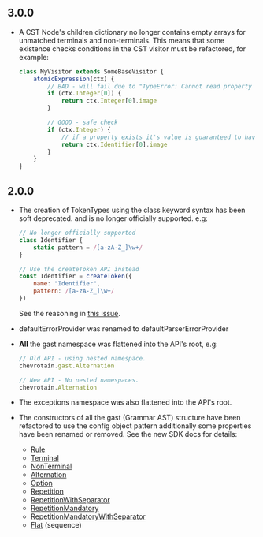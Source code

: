 ## 3.0.0

-   A CST Node's children dictionary no longer contains empty arrays
    for unmatched terminals and non-terminals. This means that some existence checks
    conditions in the CST visitor must be refactored, for example:

    ```javascript
    class MyVisitor extends SomeBaseVisitor {
        atomicExpression(ctx) {
            // BAD - will fail due to "TypeError: Cannot read property '0' of undefined"
            if (ctx.Integer[0]) {
                return ctx.Integer[0].image
            }

            // GOOD - safe check
            if (ctx.Integer) {
                // if a property exists it's value is guaranteed to have at least one element.
                return ctx.Identifier[0].image
            }
        }
    }
    ```

## 2.0.0

-   The creation of TokenTypes using the class keyword syntax has been soft deprecated.
    and is no longer officially supported.
    e.g:

    ```javascript
    // No longer officially supported
    class Identifier {
        static pattern = /[a-zA-Z_]\w+/
    }

    // Use the createToken API instead
    const Identifier = createToken({
        name: "Identifier",
        pattern: /[a-zA-Z_]\w+/
    })
    ```

    See the reasoning in [this issue](https://github.com/SAP/chevrotain/issues/653).

*   defaultErrorProvider was renamed to defaultParserErrorProvider

*   **All** the gast namespace was flattened into the API's root, e.g:

    ```javascript
    // Old API - using nested namespace.
    chevrotain.gast.Alternation

    // New API - No nested namespaces.
    chevrotain.Alternation
    ```

*   The exceptions namespace was also flattened into the API's root.

*   The constructors of all the gast (Grammar AST) structure have been
    refactored to use the config object pattern additionally some properties have been renamed or removed.
    See the new SDK docs for details:
    -   [Rule](https://sap.github.io/chevrotain/documentation/2_0_0/classes/rule.html)
    -   [Terminal](https://sap.github.io/chevrotain/documentation/2_0_0/classes/terminal.html)
    -   [NonTerminal](https://sap.github.io/chevrotain/documentation/2_0_0/classes/nonterminal.html)
    -   [Alternation](https://sap.github.io/chevrotain/documentation/2_0_0/classes/alternation.html)
    -   [Option](https://sap.github.io/chevrotain/documentation/2_0_0/classes/option.html)
    -   [Repetition](https://sap.github.io/chevrotain/documentation/2_0_0/classes/repetition.html)
    -   [RepetitionWithSeparator](https://sap.github.io/chevrotain/documentation/2_0_0/classes/repetitionwithseparator.html)
    -   [RepetitionMandatory](https://sap.github.io/chevrotain/documentation/2_0_0/classes/repetitionmandatory.html)
    -   [RepetitionMandatoryWithSeparator](https://sap.github.io/chevrotain/documentation/2_0_0/classes/repetitionmandatorywithseparator.html)
    -   [Flat](https://sap.github.io/chevrotain/documentation/2_0_0/classes/flat.html) (sequence)
